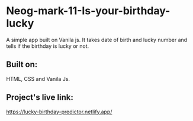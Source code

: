 # Neog-mark-11-Is-your-birthday-lucky
A simple app built on Vanila js. It takes date of birth and lucky number and tells if the birthday is lucky or not.
## Built on:
HTML, CSS and Vanila Js.
## Project's live link:
https://lucky-birthday-predictor.netlify.app/
